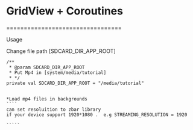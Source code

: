 # GridView + Coroutines
=================================

Usage

Change file path [SDCARD_DIR_APP_ROOT]
   
    /**
     * @param SDCARD_DIR_APP_ROOT
     * Put Mp4 in [system/media/tutorial]
     * */
    private val SDCARD_DIR_APP_ROOT = "/media/tutorial"
         
``````

*Load mp4 files in backgrounds
````
can set resoluition to zbar library
if your device support 1920*1080 .  e.g STREAMING_RESOLUTION = 1920

`````


